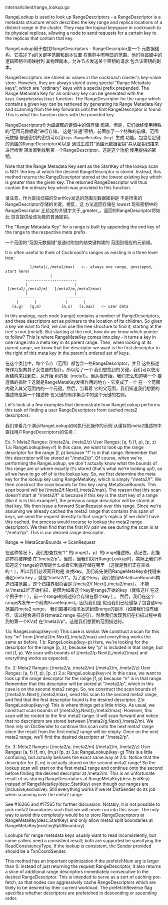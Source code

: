 

internal/client/range_lookup.go

RangeLookup is used to look up RangeDescriptors - a RangeDescriptor is a
metadata structure which describes the key range and replica locations of a
distinct range in the cluster. They map the logical keyspace in cockroach to
its physical replicas, allowing a node to send requests for a certain key to
the replicas that contain that key.

RangeLookup用于查找RangeDescriptors  -  RangeDescriptor是一个
 元数据结构，它描述了a的关键字范围和副本位置
 在集群中有明显的范围。他们将蟑螂中的逻辑密钥空间映射到
 其物理副本，允许节点发送某个密钥的请求
 包含该密钥的副本。


RangeDescriptors are stored as values in the cockroach cluster's key-value
store. However, they are always stored using special "Range Metadata keys",
which are "ordinary" keys with a special prefix prepended. The Range Metadata
Key for an ordinary key can be generated with the `keys.RangeMetaKey(key)`
function. The RangeDescriptor for the range which contains a given key can be
retrieved by generating its Range Metadata Key and scanning from the key
forwards until the first RangeDescriptor is found. This is what this function
does with the provided key.

RangeDescriptors作为蟑螂簇的键值中的值存储
 商店。但是，它们始终使用特殊的“范围元数据键”进行存储，
 这是“普通”密钥，前面加了一个特殊的前缀。范围元数据
 普通密钥的密钥可以用`keys.RangeMetaKey（key）`生成
 功能。包含给定键的范围的RangeDescriptor可以是
 通过生成其“范围元数据密钥”并从密钥扫描来进行检索
 转发直到找到第一个RangeDescriptor。这是这个功能
 使用提供的密钥。

Note that the Range Metadata Key sent as the StartKey of the lookup scan is
NOT the key at which the desired RangeDescriptor is stored. Instead, this
method returns the RangeDescriptor stored at the _lowest_ existing key which
is _greater_ than the given key. The returned RangeDescriptor will thus
contain the ordinary key which was provided to this function.

请注意，作为查找扫描的StartKey发送的范围元数据密钥是
 不是所需的RangeDescriptor存储的关键。相反，这
 方法返回存储在 _lowest_ 现有密钥中的RangeDescriptor
 比给定的关键字大于_greater_。返回的RangeDescriptor将如此
 包含提供给该功能的普通密钥。

The "Range Metadata Key" for a range is built by appending the end key of the
range to the respective meta prefix.


一个范围的“范围元数据键”是通过附加的结束键构建的
 范围到相应的元前缀。

It is often useful to think of Cockroach's ranges as existing in a three
level tree:
```
           [/meta1/,/meta1/max)   <-- always one range, gossipped, start here!
                    |
         -----------------------
         |                     |
 [/meta2/,/meta2/m)   [/meta2/m,/meta2/max)
         |                     |
     ---------             ---------
     |       |             |       |
   [a,g)   [g,m)         [m,s)   [s,max)   <- user data
```
In this analogy, each node (range) contains a number of RangeDescriptors, and
these descriptors act as pointers to the location of its children. So given a
key we want to find, we can use the tree structure to find it, starting at
the tree's root (meta1). But starting at the root, how do we know which
pointer to follow? This is where RangeMetaKey comes into play - it turns a
key in one range into a meta key in its parent range. Then, when looking at
its parent range, we know that the descriptor we want is the first descriptor
to the right of this meta key in the parent's ordered set of keys.

在这个类比中，每个节点（范围）都包含一些RangeDescriptor，并且
这些描述符作为指向其子女位置的指针。所以给了一个
我们想找到的关键，我们可以使用树结构来找到它，从开始
树的根（meta1）。但从根开始，我们怎么知道哪一个
要遵循的指针？这就是RangeMetaKey发挥作用的地方 - 它变成了一个
在一个范围内键入其父范围内的一个元键。然后，当看着
它的父范围，我们知道我们想要的描述符是第一个描述符
在父键的有序集合中的这个元键的右侧。

Let's look at a few examples that demonstrate how RangeLookup performs this
task of finding a user RangeDescriptors from cached meta2 descriptors:

我们来看几个演示RangeLookup如何执行此操作的示例
从缓存的meta2描述符中查找用户RangeDescriptors的任务：

Ex. 1:
 Meta2 Ranges: [/meta2/a,  /meta2/z)
 User  Ranges: [a, f) [f, p), [p, z)
 1.a: RangeLookup(key=f)
  In this case, we want to look up the range descriptor for the range [f, p)
  because "f" is in that range. Remember that this descriptor will be stored
  at "/meta2/p". Of course, when we're performing the RangeLookup, we don't
  actually know what the bounds of this range are or where exactly it's
  stored (that's what we're looking up!), so all we have to go off of is the
  lookup key. So, we first determine the meta key for the lookup key using
  RangeMetaKey, which is simply "/meta2/f". We then construct the scan bounds
  for this key using MetaScanBounds. This scan bound will be
  [/meta2/f.Next(),/meta2/max). The reason that this scan doesn't start at
  "/meta2/f" is because if this key is the start key of a range (like it is
  in this example!), the previous range descriptor will be stored at that
  key. We then issue a forward ScanRequest over this range. Since we're
  assuming we already cached the meta2 range that contains this span of keys,
  we send the request directly to that range's replica (if we didn't have
  this cached, the process would recurse to lookup the meta2 range
  descriptor). We then find that the first KV pair we see during the scan is
  at "/meta2/p". This is our desired range descriptor.

  Range -> MetaScanBounds -> ScanRequest

  在这种情况下，我们想查找有“f” 的range[f，p）的range描述符。请记住，此描述符将被存储
  在“/meta2/p”。当然，当我们执行RangeLookup时，实际上我们不
  知道这个range的界限是什么或者它到底存储在哪里
  （这就是我们正在查找的！），所以我们必须离开的是
  查找key。我们首先使用RangeMetaKey查找键来确定meta key
  ，就是“/meta2/f”。为了这个key，我们使用MetaScanBounds构造扫描范围
  。这个扫描界限将会是
  [/meta2/f.Next(),/meta2/max）。
  不能从“/meta2/f”开始扫描，是因为如果这个key是range开始的key（就像这样
  在这个例子中！），前一个range的描述符会存储在那个key上。
  然后，我们在这个range内发布一个前向ScanRequest。因为我们是
  假设我们已经缓存了包含这key范围的meta2 range，
  我们直接将请求发送到该range的副本（如果我们没有缓存，该过程会递归查找meta2 range
  描述符）。然后我们发现我们在扫描过程中看到的第一个KV对
  在“/meta2/p”。这是我们想要的范围描述符。

 1.b: RangeLookup(key=m)
  This case is similar. We construct a scan for this key "m" from
  [/meta2/m.Next(),/meta2/max) and everything works the same as before.
 1.b: RangeLookup(key=p)
  Here, we're looking for the descriptor for the range [p, z), because key "p"
  is included in that range, but not [f, p). We scan with bounds of
  [/meta2/p.Next(),/meta2/max) and everything works as expected.

Ex. 2:
 Meta2 Ranges: [/meta2/a, /meta2/m) [/meta2/m, /meta2/z)
 User  Ranges: [a, f)           [f, p),           [p, z)
 2.a: RangeLookup(key=n)
  In this case, we want to look up the range descriptor for the range [f, p)
  because "n" is in that range. Remember that this descriptor will be stored
  at "/meta2/p", which in this case is on the second meta2 range. So, we
  construct the scan bounds of [/meta2/n.Next(),/meta2/max), send this scan
  to the second meta2 range, and find that the first descriptor found is the
  desired descriptor.
 2.b: RangeLookup(key=g)
  This is where things get a little tricky. As usual, we construct scan
  bounds of [/meta2/g.Next(),/meta2/max). However, this scan will be routed
  to the first meta2 range. It will scan forward and notice that no
  descriptors are stored between [/meta2/g.Next(),/meta2/m). We then rely on
  DistSender to continue this scan onto the next meta2 range since the result
  from the first meta2 range will be empty. Once on the next meta2 range,
  we'll find the desired descriptor at "/meta2/p".

Ex. 3:
 Meta2 Ranges: [/meta2/a, /meta2/m)  [/meta2/m, /meta2/z)
 User  Ranges: [a, f)        [f, m), [m,s)         [p, z)
 3.a: RangeLookup(key=g)
  This is a little confusing, but actually behaves the exact same way at 2.b.
  Notice that the descriptor for [f, m) is actually stored on the second
  meta2 range! So the lookup scan will start on the first meta2 range and
  continue onto the second before finding the desired descriptor at /meta2/m.
  This is an unfortunate result of us storing RangeDescriptors at
  RangeMetaKey(desc.EndKey) instead of RangeMetaKey(desc.StartKey) even
  though our ranges are [inclusive,exclusive). Still everything works if we
  let DistSender do its job when scanning over the meta2 range.

  See #16266 and #17565 for further discussion. Notably, it is not possible
  to pick meta2 boundaries such that we will never run into this issue. The
  only way to avoid this completely would be to store RangeDescriptors at
  RangeMetaKey(desc.StartKey) and only allow meta2 split boundaries at
  RangeMetaKey(existingSplitBoundary)


Lookups for range metadata keys usually want to read inconsistently, but some
callers need a consistent result; both are supported be specifying the
ReadConsistencyType. If the lookup is consistent, the Sender provided should
be a TxnCoordSender.

This method has an important optimization if the prefetchNum arg is larger
than 0: instead of just returning the request RangeDescriptor, it also
returns a slice of additional range descriptors immediately consecutive to
the desired RangeDescriptor. This is intended to serve as a sort of caching
pre-fetch, so that nodes can aggressively cache RangeDescriptors which are
likely to be desired by their current workload. The prefetchReverse flag
specifies whether descriptors are prefetched in descending or ascending
order.
